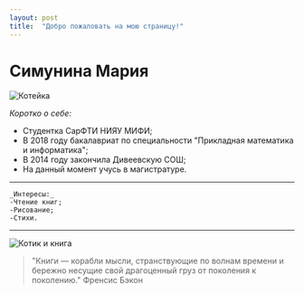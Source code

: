 ```yaml
---
layout: post
title:  "Добро пожаловать на мою страницу!"
--- 
```

# Симунина Мария #    

![](http://www.1zoom.me/big2/881/254231-Sepik.jpg "Котейка")  

_Коротко о себе:_  
* Студентка СарФТИ НИЯУ МИФИ;  
* В 2018 году бакалавриат по специальности "Прикладная математика и информатика";    
* В 2014 году закончила Дивеевскую СОШ;   
* На данный момент учусь в магистратуре.  
* * * * *  
```
_Интересы:_  
-Чтение книг;  
-Рисование;    
-Стихи. 
```  
* * * * *  
![](https://i.pinimg.com/originals/4d/f6/1b/4df61b89ef51c17ab4f5d3ee2bc55313.jpg "Котик и книга")


>"Книги — корабли мысли, странствующие по волнам времени и бережно несущие свой драгоценный груз от поколения к поколению."
Френсис Бэкон




